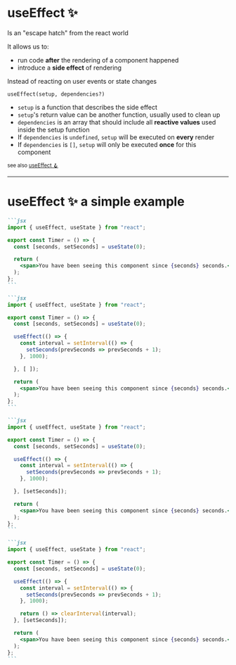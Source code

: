 # useEffect ✨

Is an "escape hatch" from the react world

It allows us to:

- run code **after** the rendering of a component happened
- introduce a **side effect** of rendering

Instead of reacting on user events or state changes

<v-clicks>

`useEffect(setup, dependencies?)`

</v-clicks>
<v-clicks>

* `setup` is a function that describes the side effect
* `setup`'s return value can be another function, usually used to clean up
* `dependencies` is an array that should include all **reactive values** used inside the setup function
* If `dependencies` is `undefined`, `setup` will be executed on **every** render
* If `dependencies` is `[]`, `setup` will only be executed **once** for this component

</v-clicks>

<small abs-br m-6>see also [useEffect 🪝](https://react.dev/reference/react/useEffect)</small>

---

# useEffect ✨ a simple example

````md magic-move
```jsx
import { useEffect, useState } from "react";

export const Timer = () => {
  const [seconds, setSeconds] = useState(0);

  return (
    <span>You have been seeing this component since {seconds} seconds.</span>
  );
};
```

```jsx
import { useEffect, useState } from "react";

export const Timer = () => {
  const [seconds, setSeconds] = useState(0);

  useEffect(() => {
    const interval = setInterval(() => {
      setSeconds(prevSeconds => prevSeconds + 1);
    }, 1000);

  }, [ ]);

  return (
    <span>You have been seeing this component since {seconds} seconds.</span>
  );
};
```

```jsx
import { useEffect, useState } from "react";

export const Timer = () => {
  const [seconds, setSeconds] = useState(0);

  useEffect(() => {
    const interval = setInterval(() => {
      setSeconds(prevSeconds => prevSeconds + 1);
    }, 1000);

  }, [setSeconds]);

  return (
    <span>You have been seeing this component since {seconds} seconds.</span>
  );
};
```

```jsx
import { useEffect, useState } from "react";

export const Timer = () => {
  const [seconds, setSeconds] = useState(0);

  useEffect(() => {
    const interval = setInterval(() => {
      setSeconds(prevSeconds => prevSeconds + 1);
    }, 1000);

    return () => clearInterval(interval);
  }, [setSeconds]);

  return (
    <span>You have been seeing this component since {seconds} seconds.</span>
  );
};
```
````
